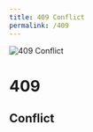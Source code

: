 ```yaml
---
title: 409 Conflict
permalink: /409
---
```

<div class="status-page-container">
<div>
    <img src="https://i.imgur.com/dVoVAod.jpg" alt="409 Conflict" />
    <h1>409</h1>
    <h2>Conflict</h2>
</div>
</div>
